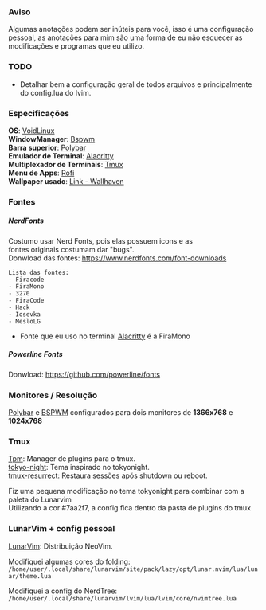 
### Aviso
Algumas anotações podem ser inúteis para você, isso é uma configuração pessoal, as anotações para mim são uma forma de eu não esquecer as modificações e programas que eu utilizo.

### TODO
- Detalhar bem a configuração geral de todos arquivos e principalmente do config.lua do lvim.


### Especificações
**OS**: [VoidLinux](https://voidlinux.org/)<br/>
**WindowManager**: [Bspwm](https://github.com/baskerville/bspwm)<br/>
**Barra superior**: [Polybar](https://github.com/polybar/polybar)<br/>
**Emulador de Terminal**: [Alacritty](https://github.com/alacritty/alacritty)<br/>
**Multiplexador de Terminais**: [Tmux](https://github.com/tmux/tmux)<br/>
**Menu de Apps**: [Rofi](https://github.com/davatorium/rofi)<br/>
**Wallpaper usado**: [Link - Wallhaven](https://wallhaven.cc/w/0161q1)<br/>

### Fontes
##### NerdFonts
Costumo usar Nerd Fonts, pois elas possuem icons e as<br/> fontes originais costumam dar "bugs".
    <br/>Donwload das fontes: https://www.nerdfonts.com/font-downloads<br/>

    Lista das fontes:
    - Firacode
    - FiraMono 
    - 3270
    - FiraCode
    - Hack
    - Iosevka
    - MesloLG
<!-- <br/> -->

- Fonte que eu uso no terminal [Alacritty](https://github.com/alacritty/alacritty) é a FiraMono

##### Powerline Fonts
Donwload: https://github.com/powerline/fonts


### Monitores / Resolução
[Polybar](https://github.com/polybar/polybar) e [BSPWM](https://github.com/baskerville/bspwm) configurados para dois monitores de **1366x768** e **1024x768**

### Tmux
[Tpm](https://github.com/tmux-plugins/tpm): Manager de plugins para o tmux.<br/>
[tokyo-night](https://github.com/janoamaral/tokyo-night-tmux): Tema inspirado no tokyonight.<br/>
[tmux-resurrect](https://github.com/tmux-plugins/tmux-resurrect): Restaura sessões após shutdown ou reboot.<br/>

Fiz uma pequena modificação no tema tokyonight para combinar com a paleta do Lunarvim<br/>
Utilizando a cor #7aa2f7, a config fica dentro da pasta de plugins do tmux

### LunarVim + config pessoal
[LunarVim](https://www.lunarvim.org/): Distribuição NeoVim.<br/>

Modifiquei algumas cores do folding:
`/home/user/.local/share/lunarvim/site/pack/lazy/opt/lunar.nvim/lua/lunar/theme.lua`<br/>

Modifiquei a config do NerdTree:
`/home/user/.local/share/lunarvim/lvim/lua/lvim/core/nvimtree.lua`

